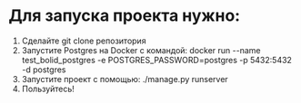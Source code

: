 # Для запуска проекта нужно:  

1. Сделайте git clone репозитория
2. Запустите Postgres на Docker c командой: docker run --name test_bolid_postgres -e POSTGRES_PASSWORD=postgres -p 5432:5432 -d postgres
3. Запустите проект с помощью: ./manage.py runserver
4. Пользуйтесь!